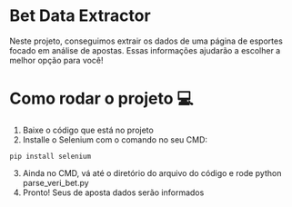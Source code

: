 # Bet Data Extractor
Neste projeto, conseguimos extrair os dados de uma página de esportes focado em análise de apostas. Essas informações ajudarão a escolher a melhor opção para você!

# Como rodar o projeto :computer:
1. Baixe o código que está no projeto
2. Installe o Selenium com o comando no seu CMD:
  ```
  pip install selenium
  ```
3. Ainda no CMD, vá até o diretório do arquivo do código e rode python parse_veri_bet.py
4. Pronto! Seus de aposta dados serão informados
